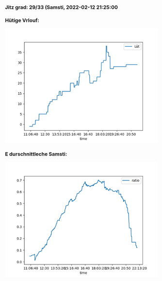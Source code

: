 ### Jitz grad: 29/33 (Samsti, 2022-02-12 21:25:00

### Hütige Vrlouf:
![Graph](Today.png)

### E durschnittleche Samsti:
![Graph](Samsti.png)